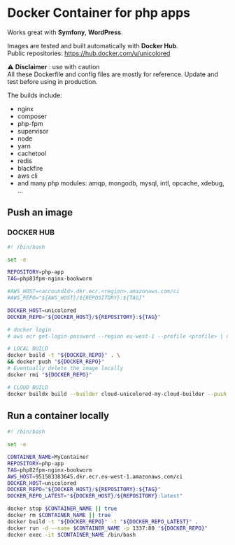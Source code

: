 # Docker Container for php apps

Works great with **Symfony**, **WordPress**.

Images are tested and built automatically with **Docker Hub**. \
Public repositories:  https://hub.docker.com/u/unicolored

⚠️ **Disclaimer** : use with caution \
All these Dockerfile and config files are mostly for reference. Update and test before using in production.

The builds include:
* nginx
* composer
* php-fpm
* supervisor
* node
* yarn
* cachetool
* redis
* blackfire
* aws cli
* and many php modules: amqp, mongodb, mysql, intl, opcache, xdebug, ...

## Push an image

### DOCKER HUB
```bash
#! /bin/bash

set -e

REPOSITORY=php-app
TAG=php83fpm-nginx-bookworm

#AWS_HOST=<accoundId>.dkr.ecr.<region>.amazonaws.com/ci
#AWS_REPO="${AWS_HOST}/${REPOSITORY}:${TAG}"

DOCKER_HOST=unicolored
DOCKER_REPO="${DOCKER_HOST}/${REPOSITORY}:${TAG}"

# docker login
# aws ecr get-login-password --region eu-west-1 --profile <profile> | docker login --username AWS --password-stdin "${ECR_REPO}"

# LOCAL BUILD
docker build -t "${DOCKER_REPO}" . \
&& docker push "${DOCKER_REPO}"
# Eventually delete the image locally
docker rmi "${DOCKER_REPO}"

# CLOUD BUILD
docker buildx build --builder cloud-unicolored-my-cloud-builder --push -t "${DOCKER_REPO}" .
```

## Run a container locally

```bash
#! /bin/bash

set -e

CONTAINER_NAME=MyContainer
REPOSITORY=php-app
TAG=php82fpm-nginx-bookworm
AWS_HOST=951583383645.dkr.ecr.eu-west-1.amazonaws.com/ci
DOCKER_HOST=unicolored
DOCKER_REPO="${DOCKER_HOST}/${REPOSITORY}:${TAG}"
DOCKER_REPO_LATEST="${DOCKER_HOST}/${REPOSITORY}:latest"

docker stop $CONTAINER_NAME || true
docker rm $CONTAINER_NAME || true
docker build -t "${DOCKER_REPO}" -t "${DOCKER_REPO_LATEST}" .
docker run -d --name $CONTAINER_NAME -p 1337:80 "${DOCKER_REPO}"
docker exec -it $CONTAINER_NAME /bin/bash
```
